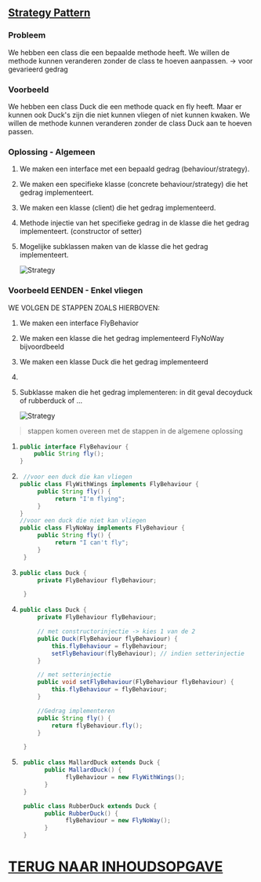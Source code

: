 ## [Strategy Pattern](https://youtu.be/v9ejT8FO-7I?list=PLrhzvIcii6GNjpARdnO4ueTUAVR9eMBpc)

### Probleem

We hebben een class die een bepaalde methode heeft. We willen de methode kunnen veranderen zonder de class te hoeven aanpassen. -> voor gevarieerd gedrag

### Voorbeeld

We hebben een class Duck die een methode quack en fly heeft. Maar er kunnen ook Duck's zijn die niet kunnen vliegen of niet kunnen kwaken. We willen de methode kunnen veranderen zonder de class Duck aan te hoeven passen.

### Oplossing - Algemeen

1. We maken een interface met een bepaald gedrag (behaviour/strategy).
2. We maken een specifieke klasse (concrete behaviour/strategy) die het gedrag implementeert.
3. We maken een klasse (client) die het gedrag implementeerd.
4. Methode injectie van het specifieke gedrag in de klasse die het gedrag implementeert. (constructor of setter)
5. Mogelijke subklassen maken van de klasse die het gedrag implementeert.

   ![Strategy](Strategy.png)

### Voorbeeld EENDEN - Enkel vliegen

WE VOLGEN DE STAPPEN ZOALS HIERBOVEN:

1. We maken een interface FlyBehavior
2. We maken een klasse die het gedrag implementeerd FlyNoWay bijvoordbeeld
3. We maken een klasse Duck die het gedrag implementeerd
4.
5. Subklasse maken die het gedrag implementeren: in dit geval decoyduck of rubberduck of ...

   ![Strategy](StrategyDucks.png)

> stappen komen overeen met de stappen in de algemene oplossing

1. ```java
   public interface FlyBehaviour {
       public String fly();
   }
   ```

2. ```java
    //voor een duck die kan vliegen
   public class FlyWithWings implements FlyBehaviour {
        public String fly() {
             return "I'm flying";
        }
   }
   //voor een duck die niet kan vliegen
   public class FlyNoWay implements FlyBehaviour {
        public String fly() {
             return "I can't fly";
        }
    }
   ```

3. ```java
   public class Duck {
        private FlyBehaviour flyBehaviour;

    }

   ```

4. ```java
   public class Duck {
        private FlyBehaviour flyBehaviour;

        // met constructorinjectie -> kies 1 van de 2
        public Duck(FlyBehaviour flyBehaviour) {
            this.flyBehaviour = flyBehaviour;
            setFlyBehaviour(flyBehaviour); // indien setterinjectie
        }

        // met setterinjectie
        public void setFlyBehaviour(FlyBehaviour flyBehaviour) {
            this.flyBehaviour = flyBehaviour;
        }

        //Gedrag implementeren
        public String fly() {
            return flyBehaviour.fly();
        }

    }

   ```

5. ```java
    public class MallardDuck extends Duck {
          public MallardDuck() {
                flyBehaviour = new FlyWithWings();
          }
    }

    public class RubberDuck extends Duck {
          public RubberDuck() {
                flyBehaviour = new FlyNoWay();
          }
    }
   ```

# [TERUG NAAR INHOUDSOPGAVE](../README.md)
